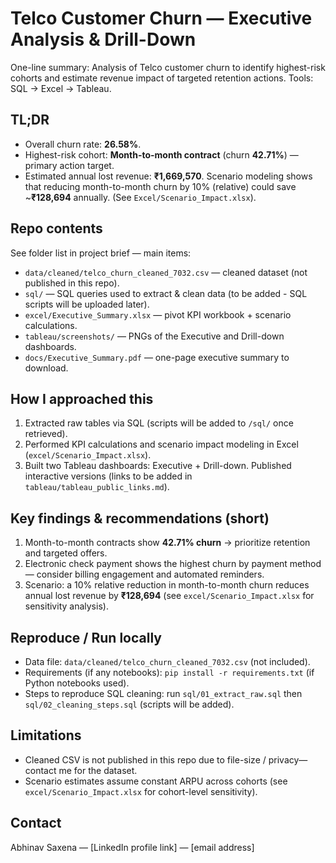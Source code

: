 # Telco Customer Churn — Executive Analysis & Drill-Down

One-line summary:
Analysis of Telco customer churn to identify highest-risk cohorts and estimate revenue impact of targeted retention actions. 
Tools: SQL → Excel → Tableau.

## TL;DR 
- Overall churn rate: **26.58%**.  
- Highest-risk cohort: **Month-to-month contract** (churn **42.71%**) — primary action target.  
- Estimated annual lost revenue: **₹1,669,570**. Scenario modeling shows that reducing month-to-month churn by 10% (relative) could save ~**₹128,694** annually. (See `Excel/Scenario_Impact.xlsx`).

## Repo contents
See folder list in project brief — main items:
- `data/cleaned/telco_churn_cleaned_7032.csv` — cleaned dataset (not published in this repo).  
- `sql/` — SQL queries used to extract & clean data (to be added - SQL scripts will be uploaded later).  
- `excel/Executive_Summary.xlsx` — pivot KPI workbook + scenario calculations.  
- `tableau/screenshots/` — PNGs of the Executive and Drill-down dashboards.  
- `docs/Executive_Summary.pdf` — one-page executive summary to download.

## How I approached this
1. Extracted raw tables via SQL (scripts will be added to `/sql/` once retrieved).  
2. Performed KPI calculations and scenario impact modeling in Excel (`excel/Scenario_Impact.xlsx`).  
3. Built two Tableau dashboards: Executive + Drill-down. Published interactive versions (links to be added in `tableau/tableau_public_links.md`).

## Key findings & recommendations (short)
1. Month-to-month contracts show **42.71% churn** → prioritize retention and targeted offers.  
2. Electronic check payment shows the highest churn by payment method — consider billing engagement and automated reminders.  
3. Scenario: a 10% relative reduction in month-to-month churn reduces annual lost revenue by **₹128,694** (see `excel/Scenario_Impact.xlsx` for sensitivity analysis).

## Reproduce / Run locally
- Data file: `data/cleaned/telco_churn_cleaned_7032.csv` (not included).  
- Requirements (if any notebooks): `pip install -r requirements.txt` (if Python notebooks used).  
- Steps to reproduce SQL cleaning: run `sql/01_extract_raw.sql` then `sql/02_cleaning_steps.sql` (scripts will be added).

## Limitations
- Cleaned CSV is not published in this repo due to file-size / privacy—contact me for the dataset.  
- Scenario estimates assume constant ARPU across cohorts (see `excel/Scenario_Impact.xlsx` for cohort-level sensitivity).

## Contact
Abhinav Saxena — [LinkedIn profile link] — [email address]

